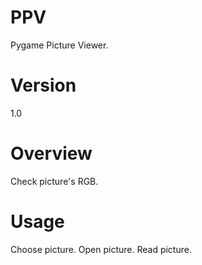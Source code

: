 # PPV
Pygame Picture Viewer. 
# Version
1.0
# Overview
Check picture's RGB. 
# Usage
Choose picture. Open picture. Read picture. 
